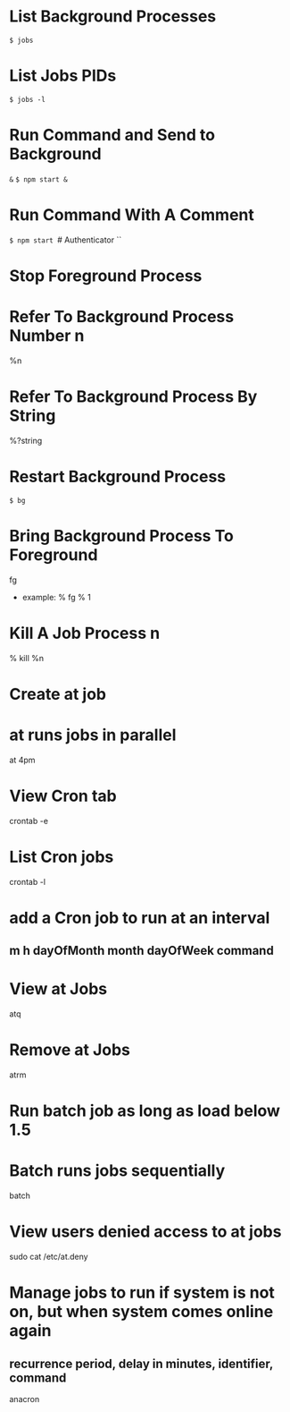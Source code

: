 # List Background Processes
`$ jobs`

# List Jobs PIDs
`$ jobs -l`

# Run Command and Send to Background
`&`
`$ npm start &`

# Run Command With A Comment
`$ npm start `# Authenticator ``

# Stop Foreground Process
<C-Z>

# Refer To Background Process Number n
%n

# Refer To Background Process By String
%?string

# Restart Background Process
`$ bg`

# Bring Background Process To Foreground
fg
- example: % fg % 1

# Kill A Job Process n
% kill %n

# Create at job
# at runs jobs in parallel
at 4pm

# View Cron tab
crontab -e

# List Cron jobs
crontab -l

# add a Cron job to run at an interval
## m h dayOfMonth month dayOfWeek command

# View at Jobs
atq

# Remove at Jobs
atrm

# Run batch job as long as load below 1.5
# Batch runs jobs sequentially
batch

# View users denied access to at jobs
sudo cat /etc/at.deny

# Manage jobs to run if system is not on, but when system comes online again
## recurrence period, delay in minutes, identifier, command
anacron
